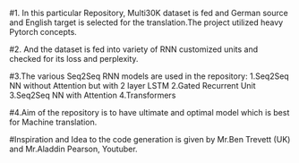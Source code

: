 #1. In this particular Repository, Multi30K dataset is fed and German source and English target is selected for the translation.The project utilized heavy Pytorch concepts.

#2. And the dataset is fed into variety of RNN customized units and checked for its loss and perplexity.

#3.The various Seq2Seq RNN models are used in the repository:
                                1.Seq2Seq NN without Attention but with 2 layer LSTM
                                2.Gated Recurrent Unit 
                                3.Seq2Seq NN with Attention
                                4.Transformers 
                                
#4.Aim of the repository is to have ultimate and optimal model which is best for Machine translation.

#Inspiration and Idea to the code generation is given by Mr.Ben Trevett (UK) and Mr.Aladdin Pearson, Youtuber.
                  
